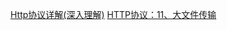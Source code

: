 [Http协议详解(深入理解)](https://blog.csdn.net/weixin_38087538/article/details/82838762)
[HTTP协议：11、大文件传输](https://zhuanlan.zhihu.com/p/390935751)
